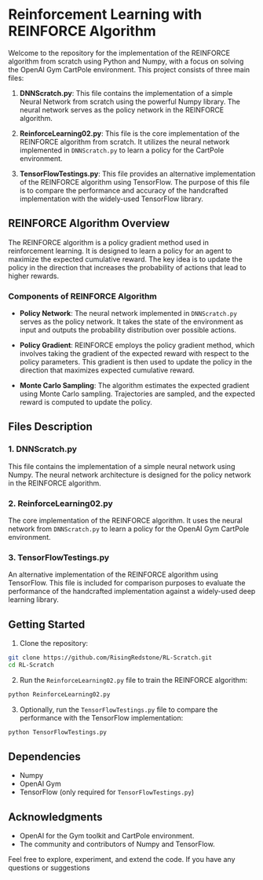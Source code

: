 # Reinforcement Learning with REINFORCE Algorithm

Welcome to the repository for the implementation of the REINFORCE algorithm from scratch using Python and Numpy, with a focus on solving the OpenAI Gym CartPole environment. This project consists of three main files:

1. **DNNScratch.py**: This file contains the implementation of a simple Neural Network from scratch using the powerful Numpy library. The neural network serves as the policy network in the REINFORCE algorithm.

2. **ReinforceLearning02.py**: This file is the core implementation of the REINFORCE algorithm from scratch. It utilizes the neural network implemented in `DNNScratch.py` to learn a policy for the CartPole environment.

3. **TensorFlowTestings.py**: This file provides an alternative implementation of the REINFORCE algorithm using TensorFlow. The purpose of this file is to compare the performance and accuracy of the handcrafted implementation with the widely-used TensorFlow library.

## REINFORCE Algorithm Overview

The REINFORCE algorithm is a policy gradient method used in reinforcement learning. It is designed to learn a policy for an agent to maximize the expected cumulative reward. The key idea is to update the policy in the direction that increases the probability of actions that lead to higher rewards.

### Components of REINFORCE Algorithm

- **Policy Network**: The neural network implemented in `DNNScratch.py` serves as the policy network. It takes the state of the environment as input and outputs the probability distribution over possible actions.

- **Policy Gradient**: REINFORCE employs the policy gradient method, which involves taking the gradient of the expected reward with respect to the policy parameters. This gradient is then used to update the policy in the direction that maximizes expected cumulative reward.

- **Monte Carlo Sampling**: The algorithm estimates the expected gradient using Monte Carlo sampling. Trajectories are sampled, and the expected reward is computed to update the policy.

## Files Description

### 1. DNNScratch.py

This file contains the implementation of a simple neural network using Numpy. The neural network architecture is designed for the policy network in the REINFORCE algorithm.

### 2. ReinforceLearning02.py

The core implementation of the REINFORCE algorithm. It uses the neural network from `DNNScratch.py` to learn a policy for the OpenAI Gym CartPole environment.

### 3. TensorFlowTestings.py

An alternative implementation of the REINFORCE algorithm using TensorFlow. This file is included for comparison purposes to evaluate the performance of the handcrafted implementation against a widely-used deep learning library.

## Getting Started

1. Clone the repository:

```bash
git clone https://github.com/RisingRedstone/RL-Scratch.git
cd RL-Scratch
```

2. Run the `ReinforceLearning02.py` file to train the REINFORCE algorithm:

```bash
python ReinforceLearning02.py
```

3. Optionally, run the `TensorFlowTestings.py` file to compare the performance with the TensorFlow implementation:

```bash
python TensorFlowTestings.py
```

## Dependencies

- Numpy
- OpenAI Gym
- TensorFlow (only required for `TensorFlowTestings.py`)

## Acknowledgments

- OpenAI for the Gym toolkit and CartPole environment.
- The community and contributors of Numpy and TensorFlow.

Feel free to explore, experiment, and extend the code. If you have any questions or suggestions
